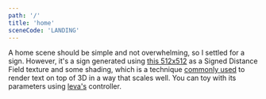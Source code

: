 ```yaml
---
path: '/'
title: 'home'
sceneCode: 'LANDING'
---
```


A home scene should be simple and not overwhelming, so I settled for a sign. However, it's a sign generated using [this 512x512](/home_sdf.jpg) as a Signed Distance Field texture and some shading, which is a technique [commonly used](https://www.youtube.com/watch?v=1b5hIMqz_wM) to render text on top of 3D in a way that scales well. You can toy with its parameters using [leva's](https://github.com/pmndrs/leva) controller.
